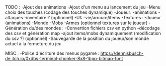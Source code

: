 TODO :
-Ajout des animations
-Ajout d'un menu au lancement du jeu
-Menu choix des touches (codage des touches dynamique)
-Joueur:
    -animations
    -attaques
    -inventaire ? (optionnel)
-UI:
    -vie/armure/items
-Textures :
    -Joueur (animations)
    -Monde 
    -Mobs
    -Armes (optionnel textures sur le joueur)
-Génération du/des mondes :
    -Convertion fichiers csv en python
    -décodage des csv et génération map
    -ajout items/mobs dynamiquement (modification du csv ?) (optionnel)
-Sauvegarde de la position du joueur/son monde actuel à la fermeture du jeu


MISC :
-Police d'écriture des menus pygame : https://dennisbusch-de.itch.io/0xdbs-terminal-chonker-8x8-1bpp-bitmap-font
